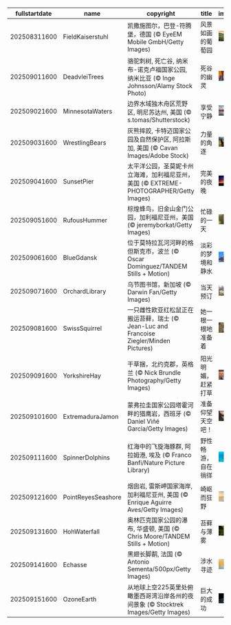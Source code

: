 |fullstartdate|name|copyright|title|image|
|--|--|--|--|--|
202508311600|FieldKaiserstuhl|凯撒施图尔，巴登-符腾堡，德国 (© EyeEM Mobile GmbH/Getty Images)|风景如画的葡萄园|![](/zh-CN/2025/09/202508311600FieldKaiserstuhl.jpg)|
202509011600|DeadvleiTrees|骆驼刺树, 死亡谷, 纳米布-诺克卢福国家公园, 纳米比亚 (© Inge Johnsson/Alamy Stock Photo)|死谷的幽灵|![](/zh-CN/2025/09/202509011600DeadvleiTrees.jpg)|
202509021600|MinnesotaWaters|边界水域独木舟区荒野区, 明尼苏达州, 美国 (© s.tomas/Shutterstock)|享受宁静|![](/zh-CN/2025/09/202509021600MinnesotaWaters.jpg)|
202509031600|WrestlingBears|灰熊摔跤, 卡特迈国家公园及自然保护区, 阿拉斯加, 美国 (© Cavan Images/Adobe Stock)|力量的角逐|![](/zh-CN/2025/09/202509031600WrestlingBears.jpg)|
202509041600|SunsetPier|太平洋公园，圣莫妮卡州立海滩，加利福尼亚州，美国 (© EXTREME-PHOTOGRAPHER/Getty Images)|完美的夜晚|![](/zh-CN/2025/09/202509041600SunsetPier.jpg)|
202509051600|RufousHummer|棕煌蜂鸟，旧金山金门公园，加利福尼亚州，美国 (© jeremyborkat/Getty Images)|忙碌的一天|![](/zh-CN/2025/09/202509051600RufousHummer.jpg)|
202509061600|BlueGdansk|位于莫特拉瓦河河畔的格但斯克市，波兰 (© Oscar Dominguez/TANDEM Stills + Motion)|淡彩的梦境和静水|![](/zh-CN/2025/09/202509061600BlueGdansk.jpg)|
202509071600|OrchardLibrary|乌节图书馆，新加坡 (© Darwin Fan/Getty Images)|当天预订|![](/zh-CN/2025/09/202509071600OrchardLibrary.jpg)|
202509081600|SwissSquirrel|一只雌性欧亚红松鼠正在搬运苔藓，瑞士 (© Jean-Luc and Francoise Ziegler/Minden Pictures)|她一根一根地准备着|![](/zh-CN/2025/09/202509081600SwissSquirrel.jpg)|
202509091600|YorkshireHay|干草捆，北约克郡，英格兰 (© Nick Brundle Photography/Getty Images)|阳光明媚，赶紧打草|![](/zh-CN/2025/09/202509091600YorkshireHay.jpg)|
202509101600|ExtremaduraJamon|蒙弗拉圭国家公园塔霍河畔的猎鹰岩，西班牙 (© Daniel Viñé Garcia/Getty Images)|准备仰望天空吧！|![](/zh-CN/2025/09/202509101600ExtremaduraJamon.jpg)|
202509111600|SpinnerDolphins|红海中的飞旋海豚群, 阿拉姆港, 埃及 (© Franco Banfi/Nature Picture Library)|野性畅游，自在徜徉|![](/zh-CN/2025/09/202509111600SpinnerDolphins.jpg)|
202509121600|PointReyesSeashore|烟囱岩, 雷斯岬国家海岸, 加利福尼亚州, 美国 (© Enrique Aguirre Aves/Getty Images)|崎岖而狂野|![](/zh-CN/2025/09/202509121600PointReyesSeashore.jpg)|
202509131600|HohWaterfall|奥林匹克国家公园的瀑布, 华盛顿, 美国 (© Chris Moore/TANDEM Stills + Motion)|苔藓与薄雾|![](/zh-CN/2025/09/202509131600HohWaterfall.jpg)|
202509141600|Echasse|黑翅长脚鹬, 法国 (© Antonio Sementa/500px/Getty Images)|涉水寻迹|![](/zh-CN/2025/09/202509141600Echasse.jpg)|
202509151600|OzoneEarth|从地球上空225英里处俯瞰墨西哥湾沿岸各州的夜间景象 (© Stocktrek Images/Getty Images)|巨大的成功|![](/zh-CN/2025/09/202509151600OzoneEarth.jpg)|
